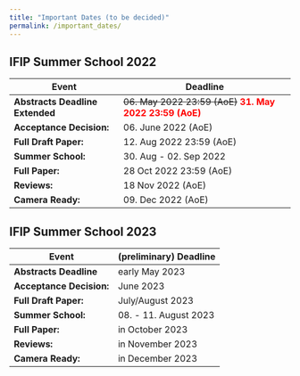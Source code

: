 ```yaml
---
title: "Important Dates (to be decided)"
permalink: /important_dates/
---
```

## IFIP Summer School 2022

| Event | Deadline |
| -- | -- |
| **Abstracts Deadline Extended** | ~~06. May 2022 23:59 (AoE)~~  <span style="color: red">**31. May 2022 23:59 (AoE)**</span>|
| **Acceptance Decision:** | 06. June 2022 (AoE) |
| **Full Draft Paper:** | 12. Aug 2022 23:59 (AoE) |
| **Summer School:** | 30. Aug - 02. Sep 2022 |
| **Full Paper:** | 28 Oct 2022 23:59 (AoE) |
| **Reviews:** | 18 Nov 2022 (AoE) |
| **Camera Ready:** | 09. Dec 2022 (AoE) |

## IFIP Summer School 2023

| Event | (preliminary) Deadline |
| -- | -- |
| **Abstracts Deadline** | early May 2023 |
| **Acceptance Decision:** | June 2023 |
| **Full Draft Paper:** | July/August 2023 |
| **Summer School:** | 08. - 11. August 2023 |
| **Full Paper:** | in October 2023 |
| **Reviews:** | in November 2023 |
| **Camera Ready:** | in December 2023 |
